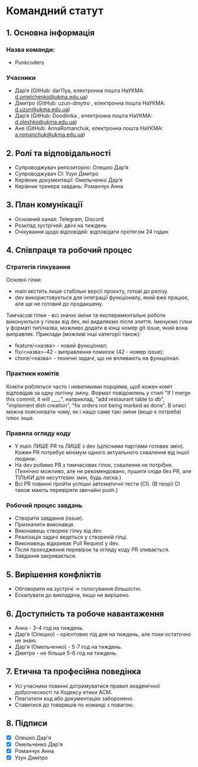 # Командний статут

## 1. Основна інформація
### Назва команди: 
- Punkcoders
  
### Учасники

- Дар’я (GitHub: dar11ya, електронна пошта НаУКМА: [d.omelchenko@ukma.edu.ua](d.omelchenko@ukma.edu.ua))
- Дмитро (GitHub: uzun-dmytro , електронна пошта НаУКМА: [d.uzun@ukma.edu.ua](d.uzun@ukma.edu.ua))
- Дар’я (GitHub: Doodlinka , електронна пошта НаУКМА: [d.oleshko@ukma.edu.ua](d.oleshko@ukma.edu.ua))
- Аня (GitHub: AnnaRomanchuk, електронна пошта НаУКМА: [a.romanchuk@ukma.edu.ua](a.romanchuk@ukma.edu.ua))

## 2. Ролі та відповідальності

- Супроводжувач репозиторію: Олешко Дар’я
- Супроводжувач CI: Узун Дмитро
- Керівник документації: Омельченко Дар’я
- Керівник трекера завдань: Романчук Анна

## 3. План комунікації

- Основний канал: Telegram, Discord
- Розклад зустрічей: двічі на тиждень
- Очікування щодо відповідей: відповідати протягом 24 годин

## 4. Співпраця та робочий процес

### Стратегія гілкування

Основні гілки:

- main містить лише стабільні версії проєкту, готові до релізу.
- dev використовується для інтеграції функціоналу, який вже працює, але ще не готовий до продакшену.

Тимчасові гілки - всі значні зміни та експериментальні роботи виконуються у гілках від dev, які видаляємо після злиття. Іменуємо гілки у форматі тип/назва, можливо додати в кінці номер git issue, який вона виправляє. Приклади (можливі інші категорії також):

- feature/<назва> -  новий функціонал;
- fix/<назва>-42 - виправлення помилок (42 - номер issue);
- chore/<назва> - технічні задачі, що не впливають на функціонал.

### Практики комітів

Коміти робляться часто і невеликими порціями, щоб кожен коміт відповідав за одну логічну зміну. Формат повідомлень у стилі "If I merge this commit, it will ____", наприклад, "add restaurant table to db", "implement dish creation", "fix orders not being marked as done". В описі можна пояснювати чому, як і нащо саме такі зміни (якщо є потреба) плюс інше.

### Правила огляду коду

- У main ЛИШЕ PR та ЛИШЕ з dev (цілісними партіями готових змін). Кожен PR потребує мінімум одного актуального схвалення від іншої людини.
- На dev робимо PR з тимчасових гілок, схвалення не потрібне. (Технічно можливо, але не рекомендовано, пушити сюди без PR, але ТІЛЬКИ для несуттєвих змін, будь ласка.)
- Всі PR повинні пройти успішні автоматичні тести (CI). (В теорії CI також мають перевіряти звичайні push.)

### Робочий процес завдань

- Створити завдання (issue).
- Призначити виконавця.
- Виконавець створює гілку від dev.
- Реалізація задачі ведеться у створеній гілці.
- Виконавець відкриває Pull Request у dev.
- Після проходження перевірок та огляду коду PR зливається.
- Завдання закривається.

## 5. Вирішення конфліктів

- Обговорити на зустрічі → голосування більшістю.
- Ескалувати до викладача, якщо не вирішено.

## 6. Доступність та робоче навантаження

- Анна - 3-4 год на тиждень.
- Дар'я (Олешко) - орієнтовно під дня на тиждень, але поки остаточно не знаю.
- Дар'я (Омельченко) - 5-7 год на тиждень.
- Дмитро - не більше 5-6 год на тиждень.

## 7. Етична та професійна поведінка

- Усі учасники повинні дотримуватися правил академічної доброчесності та Кодексу етики ACM.
- Плагіатити код або документацію заборонено.
- Ставитися до товаришів по команді з повагою.

## 8. Підписи

- [x] Олешко Дар'я
- [x] Омельченко Дар'я
- [x] Романчук Анна
- [x] Узун Дмитро
